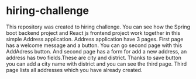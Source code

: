 # hiring-challenge
This repository was created to hiring challenge. You can see how the Spring boot backend project and React js frontend project work together in this simple Address application. Address application have 3 pages. First page has a welcome message and a button. You can go second page with this AddAdress button. And second page has a form for add a new address, an address has two fields.These are city and district. Thanks to save button you can add a city name with district and you can see the third page. Third page lists all addresses which you have already created. 
